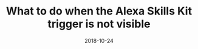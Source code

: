 ---
date: 2018-10-24
title: What to do when the Alexa Skills Kit trigger is not visible
video_id: EBB4tu4VnnI
description: Alexa Skills Kit trigger option for your AWS Lambda function not visible.
categories:
  - Amazon-Alexa
resources:
  - name: Source code
    link: https://github.com/skilltemplates/
  - name: Dabble Lab
    link: https://dabblelab.com
type: Video
set: alexa-dev-tips
set_order: 2
---